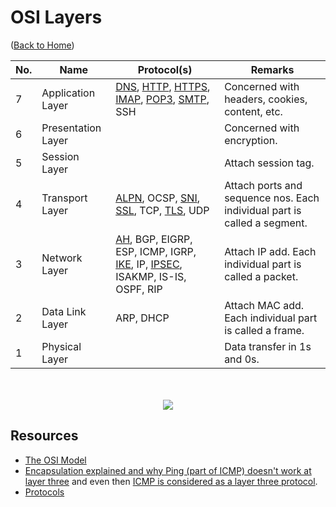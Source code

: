 # OSI Layers

([Back to Home](README.md))

No. | Name | Protocol(s) | Remarks
--- | ---- | --------- | -------
7 | Application Layer | [DNS](dns.md), [HTTP](http.md), [HTTPS](http.md), [IMAP](e-mail.md#imap), [POP3](e-mail.md#pop3), [SMTP](e-mail.md#smtp), SSH | Concerned with headers, cookies, content, etc.
6 | Presentation Layer |  | Concerned with encryption.
5 | Session Layer | | Attach session tag.
4 | Transport Layer | [ALPN](tls.md/#:~:text=alpn), OCSP, [SNI](tls.md/#:~:text=sni), [SSL](tls.md), TCP, [TLS](tls.md), UDP | Attach ports and sequence nos. Each individual part is called a segment.
3 | Network Layer | [AH](ipsec.md#ah), BGP, EIGRP, ESP, ICMP, IGRP, [IKE](ipsec.md#ike), IP, [IPSEC](ipsec.md), ISAKMP, IS-IS, OSPF, RIP | Attach IP add. Each individual part is called a packet.
2 | Data Link Layer | ARP, DHCP | Attach MAC add. Each individual part is called a frame.
1 | Physical Layer | | Data transfer in 1s and 0s.

<p align="center">
  <br />
  <br />
  <img src="https://user-images.githubusercontent.com/50140864/101920490-e3352480-3bf1-11eb-8a76-18fc51052498.png" />
</p>

## Resources

-   [The OSI Model](https://www.youtube.com/watch?v=7IS7gigunyI)
-   [Encapsulation explained and why Ping (part of ICMP) doesn't work at layer three](https://www.youtube.com/watch?v=2shvrp0-yHw) and even then [ICMP is considered as a layer three protocol](https://serverfault.com/questions/511965/why-is-icmp-categorized-as-a-layer-3-protocol).
-   [Protocols](./protocols.md)
